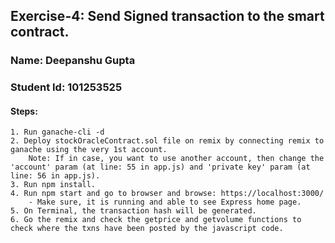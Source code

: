 ## Exercise-4: Send Signed transaction to the smart contract.

### Name: Deepanshu Gupta
### Student Id: 101253525

#### Steps:
    1. Run ganache-cli -d
    2. Deploy stockOracleContract.sol file on remix by connecting remix to ganache using the very 1st account.
        Note: If in case, you want to use another account, then change the 'account' param (at line: 55 in app.js) and 'private key' param (at line: 56 in app.js).
    3. Run npm install.
    4. Run npm start and go to browser and browse: https://localhost:3000/
        - Make sure, it is running and able to see Express home page.
    5. On Terminal, the transaction hash will be generated.
    6. Go the remix and check the getprice and getvolume functions to check where the txns have been posted by the javascript code.